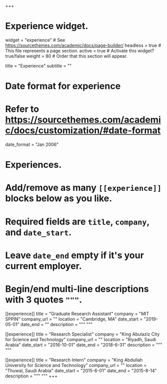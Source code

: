 +++
# Experience widget.
widget = "experience"  # See https://sourcethemes.com/academic/docs/page-builder/
headless = true  # This file represents a page section.
active = true  # Activate this widget? true/false
weight = 80  # Order that this section will appear.

title = "Experience"
subtitle = ""

# Date format for experience
#   Refer to https://sourcethemes.com/academic/docs/customization/#date-format
date_format = "Jan 2006"

# Experiences.
#   Add/remove as many `[[experience]]` blocks below as you like.
#   Required fields are `title`, `company`, and `date_start`.
#   Leave `date_end` empty if it's your current employer.
#   Begin/end multi-line descriptions with 3 quotes `"""`.
[[experience]]
  title = "Graduate Research Assistant"
  company = "MIT SPPIN"
  company_url = ""
  location = "Cambridge, MA"
  date_start = "2019-05-01"
  date_end = ""
  description = """
  """

[[experience]]
  title = "Research Specialist"
  company = "King Abulaziz City for Science and Technology"
  company_url = ""
  location = "Riyadh, Saudi Arabia"
  date_start = "2016-10-01"
  date_end = "2018-6-31"
  description = """
  """

  [[experience]]
  title = "Research Intern"
  company = "King Abdullah University for Science and Technology"
  company_url = ""
  location = "Thuwal, Saudi Arabia"
  date_start = "2015-6-01"
  date_end = "2015-8-14"
  description = """
  """
+++
